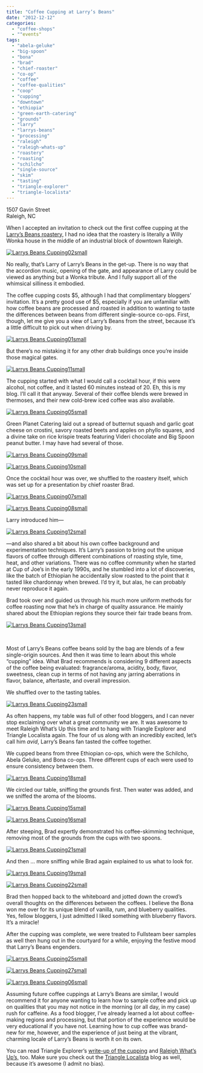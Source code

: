 ```yaml
---
title: "Coffee Cupping at Larry’s Beans"
date: "2012-12-12"
categories:
  - "coffee-shops"
  - ""events"
tags:
  - "abela-geluke"
  - "big-spoon"
  - "bona"
  - "brad"
  - "chief-roaster"
  - "co-op"
  - "coffee"
  - "coffee-qualities"
  - "coop"
  - "cupping"
  - "downtown"
  - "ethiopia"
  - "green-earth-catering"
  - "grounds"
  - "larry"
  - "larrys-beans"
  - "processing"
  - "raleigh"
  - "raleigh-whats-up"
  - "roastery"
  - "roasting"
  - "schilcho"
  - "single-source"
  - "skim"
  - "tasting"
  - "triangle-explorer"
  - "triangle-localista"
---
```


1507 Gavin Street\
Raleigh, NC

When I accepted an invitation to check out the first coffee cupping at the [Larry’s Beans roastery](http://www.larrysbeans.com/), I had no idea that the roastery is literally a Willy Wonka house in the middle of an industrial block of downtown Raleigh.




<div class="caption">

[![](http://s3.amazonaws.com/thegourmez-wpmedia/2012/12/Larrys-Beans-Cupping02small.jpg "Larrys Beans Cupping02small")](http://s3.amazonaws.com/thegourmez-wpmedia/2012/12/Larrys-Beans-Cupping02small.jpg)</div>


No really, that’s Larry of Larry’s Beans in the get-up. There is no way that the accordion music, opening of the gate, and appearance of Larry could be viewed as anything but a Wonka tribute. And I fully support all of the whimsical silliness it embodied.

The coffee cupping costs $5, although I had that complimentary bloggers’ invitation. It’s a pretty good use of $5, especially if you are unfamiliar with how coffee beans are processed and roasted in addition to wanting to taste the differences between beans from different single-source co-ops. First, though, let me give you a view of Larry’s Beans from the street, because it’s a little difficult to pick out when driving by.




<div class="caption">

[![](http://s3.amazonaws.com/thegourmez-wpmedia/2012/12/Larrys-Beans-Cupping01small-1024x279.jpg "Larrys Beans Cupping01small")](http://s3.amazonaws.com/thegourmez-wpmedia/2012/12/Larrys-Beans-Cupping01small.jpg)</div>


But there’s no mistaking it for any other drab buildings once you’re inside those magical gates.

[![](http://s3.amazonaws.com/thegourmez-wpmedia/2012/12/Larrys-Beans-Cupping11small.jpg "Larrys Beans Cupping11small")](http://s3.amazonaws.com/thegourmez-wpmedia/2012/12/Larrys-Beans-Cupping11small.jpg)

The cupping started with what I would call a cocktail hour, if this were alcohol, not coffee, and it lasted 60 minutes instead of 20. Eh, this is my blog. I’ll call it that anyway. Several of their coffee blends were brewed in thermoses, and their new cold-brew iced coffee was also available.

[![](http://s3.amazonaws.com/thegourmez-wpmedia/2012/12/Larrys-Beans-Cupping05small.jpg "Larrys Beans Cupping05small")](http://s3.amazonaws.com/thegourmez-wpmedia/2012/12/Larrys-Beans-Cupping05small.jpg)

Green Planet Catering laid out a spread of butternut squash and garlic goat cheese on crostini, savory roasted beets and apples on phyllo squares, and a divine take on rice krispie treats featuring Videri chocolate and Big Spoon peanut butter. I may have had several of those.

[![](http://s3.amazonaws.com/thegourmez-wpmedia/2012/12/Larrys-Beans-Cupping09small.jpg "Larrys Beans Cupping09small")](http://s3.amazonaws.com/thegourmez-wpmedia/2012/12/Larrys-Beans-Cupping09small.jpg)

[![](http://s3.amazonaws.com/thegourmez-wpmedia/2012/12/Larrys-Beans-Cupping10small.jpg "Larrys Beans Cupping10small")](http://s3.amazonaws.com/thegourmez-wpmedia/2012/12/Larrys-Beans-Cupping10small.jpg)

Once the cocktail hour was over, we shuffled to the roastery itself, which was set up for a presentation by chief roaster Brad.

[![](http://s3.amazonaws.com/thegourmez-wpmedia/2012/12/Larrys-Beans-Cupping07small.jpg "Larrys Beans Cupping07small")](http://s3.amazonaws.com/thegourmez-wpmedia/2012/12/Larrys-Beans-Cupping07small.jpg)




<div class="caption">

[![](http://s3.amazonaws.com/thegourmez-wpmedia/2012/12/Larrys-Beans-Cupping08small.jpg "Larrys Beans Cupping08small")](http://s3.amazonaws.com/thegourmez-wpmedia/2012/12/Larrys-Beans-Cupping08small.jpg)</div>


Larry introduced him—

[![](http://s3.amazonaws.com/thegourmez-wpmedia/2012/12/Larrys-Beans-Cupping12small.jpg "Larrys Beans Cupping12small")](http://s3.amazonaws.com/thegourmez-wpmedia/2012/12/Larrys-Beans-Cupping12small.jpg)

—and also shared a bit about his own coffee background and experimentation techniques. It’s Larry’s passion to bring out the unique flavors of coffee through different combinations of roasting style, time, heat, and other variations. There was no coffee community when he started at Cup of Joe’s in the early 1990s, and he stumbled into a lot of discoveries, like the batch of Ethiopian he accidentally slow roasted to the point that it tasted like chardonnay when brewed. I’d try it, but alas, he can probably never reproduce it again.

Brad took over and guided us through his much more uniform methods for coffee roasting now that he’s in charge of quality assurance. He mainly shared about the Ethiopian regions they source their fair trade beans from.

[![](http://s3.amazonaws.com/thegourmez-wpmedia/2012/12/Larrys-Beans-Cupping13small.jpg "Larrys Beans Cupping13small")](http://s3.amazonaws.com/thegourmez-wpmedia/2012/12/Larrys-Beans-Cupping13small.jpg)

 

Most of Larry’s Beans coffee beans sold by the bag are blends of a few single-origin sources. And then it was time to learn about this whole “cupping” idea. What Brad recommends is considering 9 different aspects of the coffee being evaluated: fragrance/aroma, acidity, body, flavor, sweetness, clean cup in terms of not having any jarring aberrations in flavor, balance, aftertaste, and overall impression.

We shuffled over to the tasting tables.

[![](http://s3.amazonaws.com/thegourmez-wpmedia/2012/12/Larrys-Beans-Cupping23small.jpg "Larrys Beans Cupping23small")](http://s3.amazonaws.com/thegourmez-wpmedia/2012/12/Larrys-Beans-Cupping23small.jpg)

As often happens, my table was full of other food bloggers, and I can never stop exclaiming over what a great community we are. It was awesome to meet Raleigh What’s Up this time and to hang with Triangle Explorer and Triangle Localista again. The four of us along with an incredibly excited, let’s call him _avid_, Larry’s Beans fan tasted the coffee together.

We cupped beans from three Ethiopian co-ops, which were the Schilcho, Abela Geluko, and Bona co-ops. Three different cups of each were used to ensure consistency between them.




<div class="caption">

[![](http://s3.amazonaws.com/thegourmez-wpmedia/2012/12/Larrys-Beans-Cupping18small.jpg "Larrys Beans Cupping18small")](http://s3.amazonaws.com/thegourmez-wpmedia/2012/12/Larrys-Beans-Cupping18small.jpg)</div>


We circled our table, sniffing the grounds first. Then water was added, and we sniffed the aroma of the blooms.

[![](http://s3.amazonaws.com/thegourmez-wpmedia/2012/12/Larrys-Beans-Cupping15small.jpg "Larrys Beans Cupping15small")](http://s3.amazonaws.com/thegourmez-wpmedia/2012/12/Larrys-Beans-Cupping15small.jpg)

[![](http://s3.amazonaws.com/thegourmez-wpmedia/2012/12/Larrys-Beans-Cupping16small.jpg "Larrys Beans Cupping16small")](http://s3.amazonaws.com/thegourmez-wpmedia/2012/12/Larrys-Beans-Cupping16small.jpg)

After steeping, Brad expertly demonstrated his coffee-skimming technique, removing most of the grounds from the cups with two spoons.

[![](http://s3.amazonaws.com/thegourmez-wpmedia/2012/12/Larrys-Beans-Cupping21small.jpg "Larrys Beans Cupping21small")](http://s3.amazonaws.com/thegourmez-wpmedia/2012/12/Larrys-Beans-Cupping21small.jpg)

And then … more sniffing while Brad again explained to us what to look for.




<div class="caption">

[![](http://s3.amazonaws.com/thegourmez-wpmedia/2012/12/Larrys-Beans-Cupping19small.jpg "Larrys Beans Cupping19small")](http://s3.amazonaws.com/thegourmez-wpmedia/2012/12/Larrys-Beans-Cupping19small.jpg)</div>


[![](http://s3.amazonaws.com/thegourmez-wpmedia/2012/12/Larrys-Beans-Cupping22small.jpg "Larrys Beans Cupping22small")](http://s3.amazonaws.com/thegourmez-wpmedia/2012/12/Larrys-Beans-Cupping22small.jpg)

Brad then hopped back to the whiteboard and jotted down the crowd’s overall thoughts on the differences between the coffees. I believe the Bona won me over for its unique blend of vanilla, rum, and blueberry qualities. Yes, fellow bloggers, I just admitted I liked something with blueberry flavors. It’s a miracle!

After the cupping was complete, we were treated to Fullsteam beer samples as well then hung out in the courtyard for a while, enjoying the festive mood that Larry’s Beans engenders.




<div class="caption">

[![](http://s3.amazonaws.com/thegourmez-wpmedia/2012/12/Larrys-Beans-Cupping25small.jpg "Larrys Beans Cupping25small")](http://s3.amazonaws.com/thegourmez-wpmedia/2012/12/Larrys-Beans-Cupping25small.jpg)</div>





<div class="caption">

[![](http://s3.amazonaws.com/thegourmez-wpmedia/2012/12/Larrys-Beans-Cupping27small.jpg "Larrys Beans Cupping27small")](http://s3.amazonaws.com/thegourmez-wpmedia/2012/12/Larrys-Beans-Cupping27small.jpg)</div>





<div class="caption">

[![](http://s3.amazonaws.com/thegourmez-wpmedia/2012/12/Larrys-Beans-Cupping06small.jpg "Larrys Beans Cupping06small")](http://s3.amazonaws.com/thegourmez-wpmedia/2012/12/Larrys-Beans-Cupping06small.jpg)</div>


Assuming future coffee cuppings at Larry’s Beans are similar, I would recommend it for anyone wanting to learn how to sample coffee and pick up on qualities that you may not notice in the morning (or all day, in my case) rush for caffeine. As a food blogger, I’ve already learned a lot about coffee-making regions and processing, but that portion of the experience would be very educational if you have not. Learning how to cup coffee was brand-new for me, however, and the experience of just being at the vibrant, charming locale of Larry’s Beans is worth it on its own.

You can read Triangle Explorer’s [write-up of the cupping](http://triangleexplorer.com/2012/12/06/larrys-beans-of-raleigh-my-first-coffee-cupping/) and [Raleigh What’s Up’s,](http://raleighwhatsup.blogspot.com/2012/11/speaking-of-coffee.html) too. Make sure you check out the [Triangle Localista](http://www.trianglelocalista.com/) blog as well, because it’s awesome (I admit no bias).
